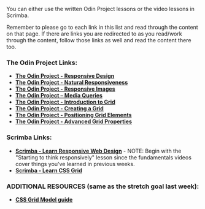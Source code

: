 You can either use the written Odin Project lessons or the video lessons in Scrimba.

Remember to please go to each link in this list and read through the content on that page. If there are links you are redirected to as you read/work through the content, follow those links as well and read the content there too.

### The Odin Project Links:
- **[The Odin Project - Responsive Design](https://www.theodinproject.com/lessons/node-path-advanced-html-and-css-introduction-to-responsive-design)**
- **[The Odin Project - Natural Responsiveness](https://www.theodinproject.com/lessons/node-path-advanced-html-and-css-natural-responsiveness)**
- **[The Odin Project - Responsive Images](https://www.theodinproject.com/lessons/node-path-advanced-html-and-css-responsive-images)**
- **[The Odin Project – Media Queries](https://www.theodinproject.com/lessons/advanced-html-and-css-media-queries)**
- **[The Odin Project - Introduction to Grid](https://www.theodinproject.com/lessons/node-path-intermediate-html-and-css-introduction-to-grid)**
- **[The Odin Project - Creating a Grid](https://www.theodinproject.com/lessons/node-path-intermediate-html-and-css-creating-a-grid)**
- **[The Odin Project - Positioning Grid Elements](https://www.theodinproject.com/lessons/node-path-intermediate-html-and-css-positioning-grid-elements)**
- **[The Odin Project - Advanced Grid Properties](https://www.theodinproject.com/lessons/node-path-intermediate-html-and-css-advanced-grid-properties)**

### Scrimba Links:
- **[Scrimba - Learn Responsive Web Design](https://scrimba.com/learn-responsive-web-design-c029)** - NOTE: Begin with the "Starting to think responsively" lesson since the fundamentals videos cover things you've learned in previous weeks.
- **[Scrimba - Learn CSS Grid](https://scrimba.com/learn-css-grid-c02k)**

### ADDITIONAL RESOURCES (same as the stretch goal last week):
- **[CSS Grid Model guide](https://css-tricks.com/snippets/css/complete-guide-grid/)**
